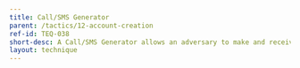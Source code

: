 ```yaml
---
title: Call/SMS Generator
parent: /tactics/12-account-creation
ref-id: TEQ-038
short-desc: A Call/SMS Generator allows an adversary to make and receive calls and text messages online, while obfuscating the true identity of the adversary behind fake contact details. This allows an adversary to impersonate multiple others from a single point by pretending to have multiple different phones.
layout: technique
---
```

